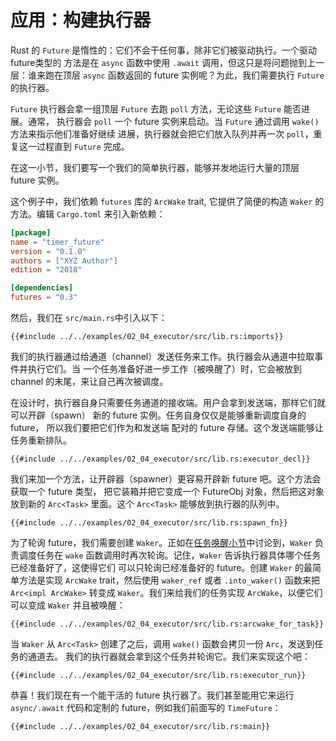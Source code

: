 # 应用：构建执行器

Rust 的 `Future` 是惰性的：它们不会干任何事，除非它们被驱动执行。一个驱动future类型的 方法是在 `async` 函数中使用 `.await` 调用，但这只是将问题抛到上一层：谁来跑在顶层 `async` 函数返回的 future 实例呢？为此，我们需要执行 `Future` 的执行器。

`Future` 执行器会拿一组顶层 `Future` 去跑 `poll` 方法，无论这些 `Future` 能否进展。通常， 执行器会 `poll` 一个 future 实例来启动。当 `Future` 通过调用 `wake()` 方法来指示他们准备好继续 进展，执行器就会把它们放入队列并再一次 `poll`，重复这一过程直到 `Future` 完成。

在这一小节，我们要写一个我们的简单执行器，能够并发地运行大量的顶层 future 实例。

这个例子中，我们依赖 `futures` 库的 `ArcWake` trait, 它提供了简便的构造 `Waker` 的方法。编辑 `Cargo.toml` 来引入新依赖：

```toml
[package]
name = "timer_future"
version = "0.1.0"
authors = ["XYZ Author"]
edition = "2018"

[dependencies]
futures = "0.3"
```

然后，我们在 `src/main.rs`中引入以下：

```rust,ignore
{{#include ../../examples/02_04_executor/src/lib.rs:imports}}
```

我们的执行器通过给通道（channel）发送任务来工作。执行器会从通道中拉取事件并执行它们。当 一个任务准备好进一步工作（被唤醒了）时，它会被放到 channel 的末尾，来让自己再次被调度。

在设计时，执行器自身只需要任务通道的接收端。用户会拿到发送端，那样它们就可以开辟（spawn） 新的 future 实例。任务自身仅仅是能够重新调度自身的 future， 所以我们要把它们作为和发送端 配对的 future 存储。这个发送端能够让任务重新排队。

```rust,ignore
{{#include ../../examples/02_04_executor/src/lib.rs:executor_decl}}
```

我们来加一个方法，让开辟器（spawner）更容易开辟新 future 吧。这个方法会获取一个 future 类型， 把它装箱并把它变成一个 FutureObj 对象，然后把这对象放到新的 `Arc<Task>` 里面。这个 `Arc<Task>` 能够放到执行器的队列中。

```rust,ignore
{{#include ../../examples/02_04_executor/src/lib.rs:spawn_fn}}
```

为了轮询 future，我们需要创建 `Waker`。正如在[任务唤醒小节]中讨论到，`Waker` 负责调度任务在 `wake` 函数调用时再次轮询。记住，`Waker` 告诉执行器具体哪个任务已经准备好了，这使得它们 可以只轮询已经准备好的 future。创建 `Waker` 的最简单方法是实现 `ArcWake` trait，然后使用  `waker_ref` 或者 `.into_waker()` 函数来把 `Arc<impl ArcWake>` 转变成 `Waker`。我们来给我们的任务实现 `ArcWake`，以便它们可以变成 `Waker` 并且被唤醒：

```rust,ignore
{{#include ../../examples/02_04_executor/src/lib.rs:arcwake_for_task}}
```

当 `Waker` 从 `Arc<Task>` 创建了之后，调用 `wake()` 函数会拷贝一份 `Arc`，发送到任务的通道去。 我们的执行器就会拿到这个任务并轮询它。我们来实现这个吧：

```rust,ignore
{{#include ../../examples/02_04_executor/src/lib.rs:executor_run}}
```

恭喜！我们现在有一个能干活的 future 执行器了。我们甚至能用它来运行 `async/.await` 代码和定制的 future，例如我们前面写的 `TimeFuture`：

```rust,edition2018,ignore
{{#include ../../examples/02_04_executor/src/lib.rs:main}}
```


[任务唤醒小节]: ./03_wakeups.md
